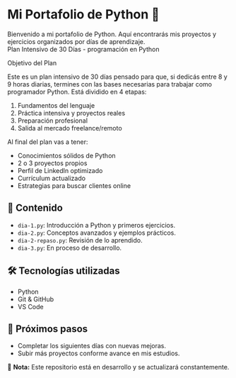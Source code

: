 # Mi Portafolio de Python 🚀  

Bienvenido a mi portafolio de Python. Aquí encontrarás mis proyectos y ejercicios organizados por días de aprendizaje.  
Plan Intensivo de 30 Días - programación en Python

Objetivo del Plan

Este es un plan intensivo de 30 días pensado para que, si dedicás entre 8 y 9 horas diarias, termines con las
bases necesarias para trabajar como programador Python. Está dividido en 4 etapas:
1. Fundamentos del lenguaje
2. Práctica intensiva y proyectos reales
3. Preparación profesional
4. Salida al mercado freelance/remoto

Al final del plan vas a tener:

- Conocimientos sólidos de Python
- 2 o 3 proyectos propios
- Perfil de LinkedIn optimizado
- Currículum actualizado
- Estrategias para buscar clientes online


## 📂 Contenido  
- `dia-1.py`: Introducción a Python y primeros ejercicios.  
- `dia-2.py`: Conceptos avanzados y ejemplos prácticos.  
- `dia-2-repaso.py`: Revisión de lo aprendido.  
- `dia-3.py`: En proceso de desarrollo.  

## 🛠 Tecnologías utilizadas  
- Python  
- Git & GitHub  
- VS Code  

## 📌 Próximos pasos  
- Completar los siguientes días con nuevas mejoras.  
- Subir más proyectos conforme avance en mis estudios.  

📢 **Nota:** Este repositorio está en desarrollo y se actualizará constantemente.  

